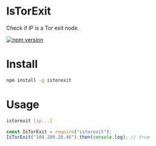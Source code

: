 # IsTorExit

Check if IP is a Tor exit node.

[![npm version](https://badge.fury.io/js/istorexit.svg)](https://badge.fury.io/js/istorexit)

# Install

```bash
npm install -g istorexit
```

# Usage

```bash
istorexit [ip...]
```

```javascript
const IsTorExit = require("istorexit");
IsTorExit("104.200.20.46").then(console.log); // true
```
